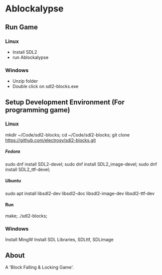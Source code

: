 # Ablockalypse

## Run Game

### Linux

* Install SDL2
* run Ablockalypse

### Windows

* Unzip folder
* Double click on sdl2-blocks.exe

## Setup Development Environment (For programming game)

### Linux

mkdir ~/Code/sdl2-blocks;
cd ~/Code/sdl2-blocks;
git clone <https://github.com/electrosy/sdl2-blocks.git>

##### Fedora

sudo dnf install SDL2-devel; sudo dnf install SDL2_image-devel; sudo dnf install SDL2_ttf-devel;

##### Ubuntu

sudo apt install libsdl2-dev libsdl2-doc libsdl2-image-dev libsdl2-ttf-dev

#### Run

make; ./sdl2-blocks;

### Windows

Install MingW
Install SDL Libraries, SDLttf, SDLimage

## About

A 'Block Falling & Locking Game'.
